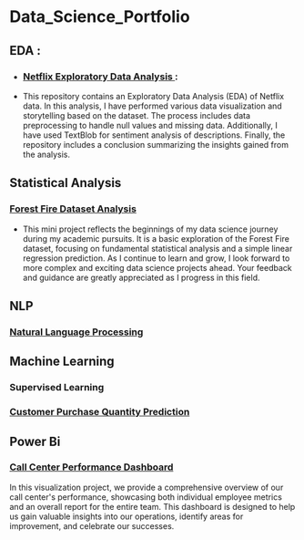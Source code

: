 # Data_Science_Portfolio
## EDA :
  *  ### [ Netflix Exploratory Data Analysis ](./Exploratory_data_analysis/):
   - This repository contains an Exploratory Data Analysis (EDA) of Netflix data. In this analysis, I have performed various data
   visualization and storytelling based on the dataset. The process includes data preprocessing to handle null values and missing data.
   Additionally, I have used TextBlob for sentiment analysis of descriptions. Finally, the repository includes a conclusion summarizing the insights gained from the 
   analysis.

## Statistical Analysis
   ### [Forest Fire Dataset Analysis](./Preprocessing/)
   - This mini project reflects the beginnings of my data science journey during my academic pursuits. It is a basic exploration of the Forest Fire dataset, focusing on fundamental statistical analysis and a simple linear regression prediction. As I continue to learn and grow, I look forward to more complex and exciting data science projects ahead. Your feedback and guidance are greatly appreciated as I progress in this field.
## NLP
   ### [Natural Language Processing](./NLP/)
## Machine Learning
   ### Supervised Learning
   ### [Customer Purchase Quantity Prediction](./Machine%20Learning/)
## Power Bi
   ### [Call Center Performance Dashboard](./Power%20Bi/)
   In this visualization project, we provide a comprehensive overview of our call center's performance, showcasing both individual employee metrics and an overall 
   report for the entire team. This dashboard is designed to help us gain valuable insights into our operations, identify areas for improvement, and celebrate our 
   successes.


